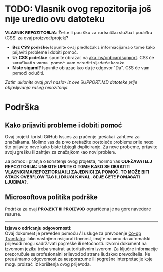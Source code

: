 <!--
CO_OP_TRANSLATOR_METADATA:
{
  "original_hash": "b7244261ee19497082edf33bcce64717",
  "translation_date": "2025-09-30T07:05:31+00:00",
  "source_file": "SUPPORT.md",
  "language_code": "hr"
}
-->
# TODO: Vlasnik ovog repozitorija još nije uredio ovu datoteku

**VLASNIK REPOZITORIJA**: Želite li podršku za korisničku službu i podršku (CSS) za ovaj proizvod/projekt?

- **Bez CSS podrške:** Ispunite ovaj predložak s informacijama o tome kako prijaviti probleme i dobiti pomoć.
- **Uz CSS podršku:** Ispunite obrazac na [aka.ms/onboardsupport](https://aka.ms/onboardsupport). CSS će surađivati s vama i pomoći vam odrediti sljedeće korake.
- **Niste sigurni?** Ispunite obrazac kao da je odgovor "Da". CSS će vam pomoći odlučiti.

*Zatim uklonite ovaj prvi naslov iz ove SUPPORT.MD datoteke prije objavljivanja vašeg repozitorija.*

# Podrška

## Kako prijaviti probleme i dobiti pomoć  

Ovaj projekt koristi GitHub Issues za praćenje grešaka i zahtjeva za značajkama. Molimo vas da prvo pretražite postojeće 
probleme prije nego što prijavite nove kako biste izbjegli dupliciranje. Za nove probleme, prijavite svoju grešku ili 
zahtjev za značajkom kao novi problem.

Za pomoć i pitanja o korištenju ovog projekta, molimo vas **ODRŽAVATELJ REPOZITORIJA: UNESITE UPUTE O TOME KAKO SE OBRATITI VLASNICIMA REPOZITORIJA ILI ZAJEDNICI ZA POMOĆ. TO MOŽE BITI STACK OVERFLOW TAG ILI DRUGI KANAL. GDJE ĆETE POMAGATI LJUDIMA?**.

## Microsoftova politika podrške  

Podrška za ovaj **PROJEKT ili PROIZVOD** ograničena je na gore navedene resurse.

---

**Izjava o odricanju odgovornosti**:  
Ovaj dokument je preveden pomoću AI usluge za prevođenje [Co-op Translator](https://github.com/Azure/co-op-translator). Iako nastojimo osigurati točnost, imajte na umu da automatski prijevodi mogu sadržavati pogreške ili netočnosti. Izvorni dokument na izvornom jeziku treba smatrati autoritativnim izvorom. Za ključne informacije preporučuje se profesionalni prijevod od strane ljudskog prevoditelja. Ne preuzimamo odgovornost za nesporazume ili pogrešne interpretacije koje mogu proizaći iz korištenja ovog prijevoda.
